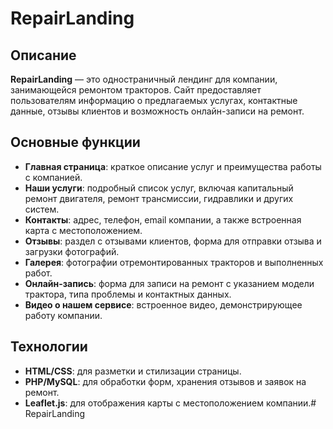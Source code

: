 # RepairLanding

## Описание

**RepairLanding** — это одностраничный лендинг для компании, занимающейся ремонтом тракторов. Сайт предоставляет пользователям информацию о предлагаемых услугах, контактные данные, отзывы клиентов и возможность онлайн-записи на ремонт.

## Основные функции

- **Главная страница**: краткое описание услуг и преимущества работы с компанией.
- **Наши услуги**: подробный список услуг, включая капитальный ремонт двигателя, ремонт трансмиссии, гидравлики и других систем.
- **Контакты**: адрес, телефон, email компании, а также встроенная карта с местоположением.
- **Отзывы**: раздел с отзывами клиентов, форма для отправки отзыва и загрузки фотографий.
- **Галерея**: фотографии отремонтированных тракторов и выполненных работ.
- **Онлайн-запись**: форма для записи на ремонт с указанием модели трактора, типа проблемы и контактных данных.
- **Видео о нашем сервисе**: встроенное видео, демонстрирующее работу компании.

## Технологии

- **HTML/CSS**: для разметки и стилизации страницы.
- **PHP/MySQL**: для обработки форм, хранения отзывов и заявок на ремонт.
- **Leaflet.js**: для отображения карты с местоположением компании.# RepairLanding
